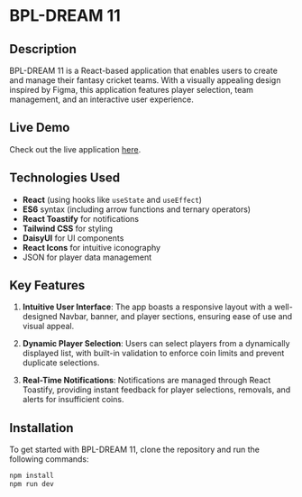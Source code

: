 # BPL-DREAM 11

## Description
BPL-DREAM 11 is a React-based application that enables users to create and manage their fantasy cricket teams. With a visually appealing design inspired by Figma, this application features player selection, team management, and an interactive user experience.

## Live Demo
Check out the live application [here](https://subtle-gingersnap-281569.netlify.app/).

## Technologies Used
- **React** (using hooks like `useState` and `useEffect`)
- **ES6** syntax (including arrow functions and ternary operators)
- **React Toastify** for notifications
- **Tailwind CSS** for styling
- **DaisyUI** for UI components
- **React Icons** for intuitive iconography
- JSON for player data management

## Key Features
1. **Intuitive User Interface**: The app boasts a responsive layout with a well-designed Navbar, banner, and player sections, ensuring ease of use and visual appeal.

2. **Dynamic Player Selection**: Users can select players from a dynamically displayed list, with built-in validation to enforce coin limits and prevent duplicate selections.

3. **Real-Time Notifications**: Notifications are managed through React Toastify, providing instant feedback for player selections, removals, and alerts for insufficient coins.

## Installation
To get started with BPL-DREAM 11, clone the repository and run the following commands:

```bash
npm install
npm run dev

